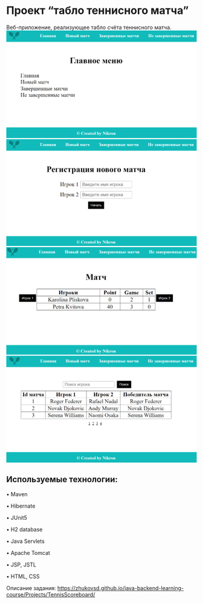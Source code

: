 # Проект “табло теннисного матча”

Веб-приложение, реализующее табло счёта теннисного матча.
![img.png](images/img.png)
![img_1.png](images/img_1.png)
![img_3.png](images/img_3.png)
![img_4.png](images/img_4.png)

## Используемые технологии:

• Maven

• Hibernate

• JUnit5

• H2 database

• Java Servlets

• Apache Tomcat

• JSP, JSTL

• HTML, CSS

Описание задания: https://zhukovsd.github.io/java-backend-learning-course/Projects/TennisScoreboard/
